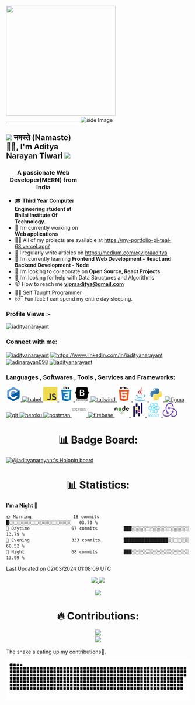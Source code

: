 <p>
 <img src="https://github.com/Adam-pw/Adam-pw/blob/main/animation_500_kxa883sd.gif" width="300" height="300"/>
<img src="https://github.com/kumarjeetray/kumarjeetray/blob/main/life_balance.gif" alt="side Image" align="right" width="300" height="300" />
</p>
<hr>
<p>

<h2><img src="https://emojis.slackmojis.com/emojis/images/1531849430/4246/blob-sunglasses.gif?1531849430" width="30"/> नमस्ते (Namaste)🙏🏻, I'm Aditya Narayan Tiwari <img src="https://media.giphy.com/media/WUlplcMpOCEmTGBtBW/giphy.gif" width="30"></h2> 
<h3 align="center">A passionate Web Developer(MERN) from India</h3>

- 🎓 **Third Year Computer Engineering student at Bhilai Institute Of Technology**.
- 🔭 I’m currently working on **Web applications**
- 👨‍💻 All of my projects are available at https://my-portfolio-pi-teal-68.vercel.app/
- 📝 I regularly write articles on https://medium.com/@vipraaditya
- 🌱 I’m currently learning **Frontend Web Development - React and Backend Development - Node**
- 👯 I’m looking to collaborate on **Open Source, React Projects**
- 🤝 I’m looking for help with Data Structures and Algorithms
- 📫 How to reach me **vipraaditya@gmail.com**
- 👨‍💻 Self Taught Programmer
- 😴 Fun fact: I can spend my entire day sleeping.

 
<p align="right"> <h3>Profile Views :-</h3> <img src="https://komarev.com/ghpvc/?username=iadityanarayant&label=Profile%20views&color=0e75b6&style=flat"
    alt="iadityanarayant" /> 
</p>
<h3 align="left">Connect with me:</h3>
<p align="left">
<a href="https://twitter.com/iadityanarayant" target="blank"><img align="center" src="https://raw.githubusercontent.com/rahuldkjain/github-profile-readme-generator/master/src/images/icons/Social/twitter.svg" alt="iadityanarayant" height="30" width="40" /></a>
<a href="https://linkedin.com/in/iadityanarayant" target="https://www.linkedin.com/in/iadityanarayant"><img align="center" src="https://raw.githubusercontent.com/rahuldkjain/github-profile-readme-generator/master/src/images/icons/Social/linked-in-alt.svg" alt="https://www.linkedin.com/in/iadityanarayant" height="30" width="40" /></a>
<a href="https://www.instagram.com/adinarayan098" target="blank"><img align="center" src="https://raw.githubusercontent.com/rahuldkjain/github-profile-readme-generator/master/src/images/icons/Social/instagram.svg" alt="adinarayan098" height="30" width="40" /></a>
<a href="https://medium.com/@vipraaditya" target="blank"><img align="center" src="https://raw.githubusercontent.com/rahuldkjain/github-profile-readme-generator/master/src/images/icons/Social/medium.svg" alt="iadityanarayant" height="30" width="40" /></a>
</p>

<h3 align="left">Languages , Softwares , Tools , Services and Frameworks:</h3>
<p align="left"> <a href="https://www.cprogramming.com/" target="_blank"> <img src="https://raw.githubusercontent.com/devicons/devicon/master/icons/c/c-original.svg" alt="c" width="40" height="40"/> </a>  <a href="https://babeljs.io/" target="_blank" rel="noreferrer"> <img src="https://www.vectorlogo.zone/logos/babeljs/babeljs-icon.svg" alt="babel" width="40" height="40"/> </a> <a href="https://developer.mozilla.org/en-US/docs/Web/JavaScript" target="_blank" rel="noreferrer"> <img src="https://raw.githubusercontent.com/devicons/devicon/master/icons/javascript/javascript-original.svg" alt="javascript" width="40" height="40"/> <a href="https://www.w3schools.com/css/" target="_blank"> <img src="https://raw.githubusercontent.com/devicons/devicon/master/icons/css3/css3-original-wordmark.svg" alt="css3" width="40" height="40"/> </a> <a href="https://getbootstrap.com" target="_blank" rel="noreferrer"> <img src="https://raw.githubusercontent.com/devicons/devicon/master/icons/bootstrap/bootstrap-plain-wordmark.svg" alt="bootstrap" width="40" height="40"/> </a> <a href="https://tailwindcss.com/" target="_blank" rel="noreferrer"> <img src="https://www.vectorlogo.zone/logos/tailwindcss/tailwindcss-icon.svg" alt="tailwind" width="40" height="40"/> </a>  <a href="https://www.w3.org/html/" target="_blank"> <img src="https://raw.githubusercontent.com/devicons/devicon/master/icons/html5/html5-original-wordmark.svg" alt="html5" width="40" height="40"/> </a> <a href="https://www.java.com" target="_blank"> <img src="https://raw.githubusercontent.com/devicons/devicon/master/icons/java/java-original.svg" alt="java" width="40" height="40"/> </a> <a href="https://www.python.org" target="_blank"> <img src="https://raw.githubusercontent.com/devicons/devicon/master/icons/python/python-original.svg" alt="python" width="40" height="40"/> </a>   <a href="https://www.figma.com/" target="_blank" rel="noreferrer"> <img src="https://www.vectorlogo.zone/logos/figma/figma-icon.svg" alt="figma" width="40" height="40"/> </a> 
  <a href="https://git-scm.com/" target="_blank" rel="noreferrer"> <img src="https://www.vectorlogo.zone/logos/git-scm/git-scm-icon.svg" alt="git" width="40" height="40"/> </a> 
  <a href="https://heroku.com" target="_blank" rel="noreferrer"> <img src="https://www.vectorlogo.zone/logos/heroku/heroku-icon.svg" alt="heroku" width="40" height="40"/> </a> 
  <a href="https://postman.com" target="_blank" rel="noreferrer"> <img src="https://www.vectorlogo.zone/logos/getpostman/getpostman-icon.svg" alt="postman" width="40" height="40"/>  <a href="https://expressjs.com" target="_blank" rel="noreferrer"> <img src="https://raw.githubusercontent.com/devicons/devicon/master/icons/express/express-original-wordmark.svg" alt="express" width="40" height="40"/> </a> <a href="https://firebase.google.com/" target="_blank" rel="noreferrer"> <img src="https://www.vectorlogo.zone/logos/firebase/firebase-icon.svg" alt="firebase" width="40" height="40"/> <a href="https://nodejs.org" target="_blank" rel="noreferrer"> <img src="https://raw.githubusercontent.com/devicons/devicon/master/icons/nodejs/nodejs-original-wordmark.svg" alt="nodejs" width="40" height="40"/> </a> <a href="https://pandas.pydata.org/" target="_blank" rel="noreferrer"> <img src="https://raw.githubusercontent.com/devicons/devicon/2ae2a900d2f041da66e950e4d48052658d850630/icons/pandas/pandas-original.svg" alt="pandas" width="40" height="40"/> </a> <a href="https://reactjs.org/" target="_blank" rel="noreferrer"> <img src="https://raw.githubusercontent.com/devicons/devicon/master/icons/react/react-original-wordmark.svg" alt="react" width="40" height="40"/> </a>  <a href="https://redux.js.org" target="_blank" rel="noreferrer"> <img src="https://raw.githubusercontent.com/devicons/devicon/master/icons/redux/redux-original.svg" alt="redux" width="40" height="40"/> </a> 
<br>

<h1 align="center"> 📊 Badge Board: </h1>

[![@iadityanarayant's Holopin board](https://holopin.me/iadityanarayant)](https://holopin.io/@iadityanarayant)

<h1 align="center"> 📊 Statistics: </h1>

<!--START_SECTION:waka-->
**I'm a Night 🦉** 

```text
🌞 Morning                18 commits          █░░░░░░░░░░░░░░░░░░░░░░░░   03.70 % 
🌆 Daytime                67 commits          ███░░░░░░░░░░░░░░░░░░░░░░   13.79 % 
🌃 Evening                333 commits         █████████████████░░░░░░░░   68.52 % 
🌙 Night                  68 commits          ███░░░░░░░░░░░░░░░░░░░░░░   13.99 % 
```



 Last Updated on 02/03/2024 01:08:09 UTC
<!--END_SECTION:waka-->

<p align="center">
  <a href="https://github.com/iadityanarayant/github-readme-stats">
    <img src="https://github-readme-stats.vercel.app/api?username=iadityanarayant&show_icons=true&bg_color=0d1117&text_color=40cfcd&border_color=444" height="165">
  </a>
  <a href="https://github.com/iadityanarayant/github-readme-stats">
    <img src="https://github-readme-stats.vercel.app/api/top-langs/?username=iadityanarayant&layout=compact&bg_color=0d1117&text_color=40cfcd&border_color=444"  height="165">
  </a>
<div align="center">
  <img src="https://github-profile-trophy.vercel.app/?username=iadityanarayant&column=6&theme=onedark" align="center"/>
</div>

<h1 align="center"> 🔥 Contributions: </h1>
<p align="center">
 <a href="https://git.io/streak-stats" align="middle">
    <img src="http://github-readme-streak-stats.herokuapp.com?user=iadityanarayant&theme=react&background=0d1117&border=666">
  </a>
  <br>
  <a href="https://github.com/iadityanarayant/github-readme-activity-graph">
    <img src="https://activity-graph.herokuapp.com/graph?username=iadityanarayant&theme=react-dark&hide_border=true">
  </a>
</p>

The snake's eating up my contributions🐍.

![snake gif](https://github.com/iAdityaNarayanT/iAdityaNarayanT/blob/6475deada7b47bbb0b3fdda7a208cc4dcccf5b4d/github-contribution-grid-snake-dark.svg)

<br>

